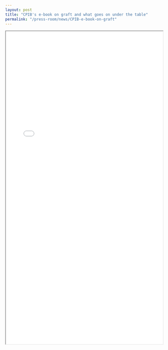 ```yaml
---
layout: post
title: "CPIB's e-book on graft and what goes on under the table"
permalink: "/press-room/news/CPIB-e-book-on-graft"
---
```



<iframe src="/files/news/2020.12.29.ST_CPIB e-book on graft.pdf" width="100%" height="1000px">
    </iframe>

